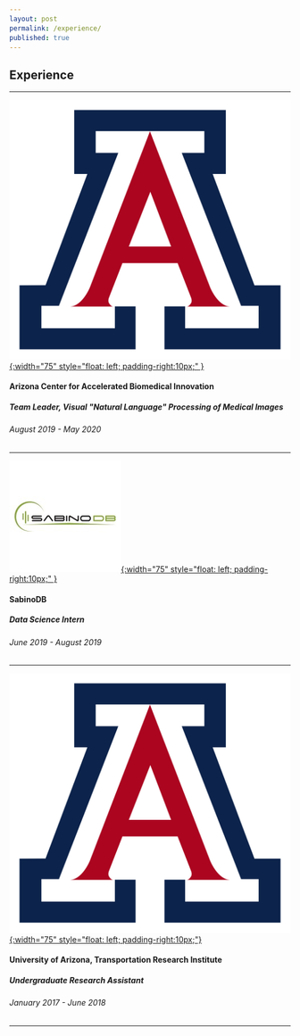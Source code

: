 ```yaml
---
layout: post
permalink: /experience/
published: true
---
```


Experience
---------
---
[![UA](/assets/images/ua.png){:width="75" style="float: left; padding-right:10px;" }](https://acabi.uahs.arizona.edu/)
#### Arizona Center for Accelerated Biomedical Innovation
##### Team Leader, Visual "Natural Language" Processing of Medical Images
###### August 2019 - May 2020


---
[![SabinoDB](/assets/images/sabino.jpg){:width="75" style="float: left; padding-right:10px;" }](https://www.sabinodb.com/)

#### SabinoDB
##### Data Science Intern
###### June 2019 - August 2019

---

[![UA](/assets/images/ua.png){:width="75" style="float: left; padding-right:10px;"}]()
#### University of Arizona, Transportation Research Institute
##### Undergraduate Research Assistant
###### January 2017 - June 2018


---
